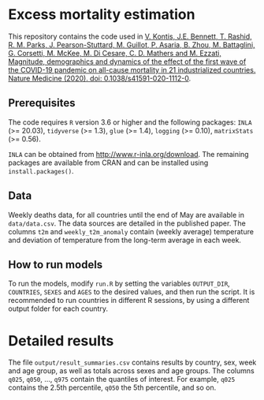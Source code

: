 # Excess mortality estimation

This repository contains the code used in [V. Kontis, J.E. Bennett, T. Rashid, R. M. Parks, J. Pearson-Stuttard, M. Guillot, P. Asaria, B. Zhou, M. Battaglini, G. Corsetti, M. McKee, M. Di Cesare, C. D. Mathers and M. Ezzati, Magnitude, demographics and dynamics of the effect of the first wave of the COVID-19 pandemic on all-cause mortality in 21 industrialized countries. Nature Medicine (2020). doi: 0.1038/s41591-020-1112-0](https://doi.org/10.1038/s41591-020-1112-0.).


## Prerequisites 

The code requires `R` version 3.6 or higher and  the following packages: `INLA` (>= 20.03), `tidyverse` (>= 1.3), `glue` (>= 1.4), `logging` (>= 0.10), `matrixStats` (>= 0.56).

`INLA` can be obtained from http://www.r-inla.org/download. The remaining packages are available from CRAN and can be installed using `install.packages()`.


## Data 

Weekly deaths data, for all countries until the end of May are available in `data/data.csv`. The data sources are detailed in the published paper. The columns `t2m` and `weekly_t2m_anomaly` contain (weekly average) temperature and deviation of temperature from the long-term average in each week. 


## How to run models

To run the models, modify `run.R` by setting the variables `OUTPUT_DIR`, `COUNTRIES`, `SEXES` and `AGES` to the desired values, and then run the script. It is recommended to run countries in different R sessions, by using a different output folder for each country. 


# Detailed results

The file `output/result_summaries.csv` contains results by country, sex, week and age group, as well as totals across sexes and age groups. The columns `q025`, `q050`, ..., `q975` contain the quantiles of interest. For example, `q025` contains the 2.5th percentile, `q050` the 5th percentile, and so on. 


